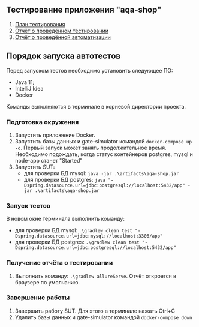 ## Тестирование приложения "aqa-shop"
1. [План тестирования](docs/Plan.md)
2. [Отчёт о проведённом тестировании](docs/Report.md)
3. [Отчёт о проведённой автоматизации](docs/Summary.md)

## Порядок запуска автотестов
Перед запуском тестов необходимо установить следующее ПО:
- Java 11;
- IntelliJ Idea
- Docker

Команды выполняются в терминале в корневой директории проекта.
### Подготовка окружения
1. Запустить приложение Docker.
2. Запустить базы данных и gate-simulator командой `docker-compose up -d`. 
Первый запуск может занять продолжительное время. Необходимо подождать, когда статус контейнеров postgres, mysql и node-app станет "Started"
3. Запустить SUT:
    - для проверки БД mysql: `java -jar .\artifacts\aqa-shop.jar`
    - для проверки БД postgres: `java "-Dspring.datasource.url=jdbc:postgresql://localhost:5432/app" -jar .\artifacts\aqa-shop.jar`

### Запуск тестов
В новом окне терминала выполнить команду:
- для проверки БД mysql: `.\gradlew clean test "-Dspring.datasource.url=jdbc:mysql://localhost:3306/app"`
- для проверки БД postgres: `.\gradlew clean test "-Dspring.datasource.url=jdbc:postgresql://localhost:5432/app"`

### Получение отчёта о тестировании
1. Выполнить команду: `.\gradlew allureServe`. Отчёт откроется в браузере по умолчанию.

### Завершение работы
1. Завершить работу SUT. Для этого в терминале нажать Ctrl+C
2. Удалить базы данных и gate-simulator командой `docker-compose down`